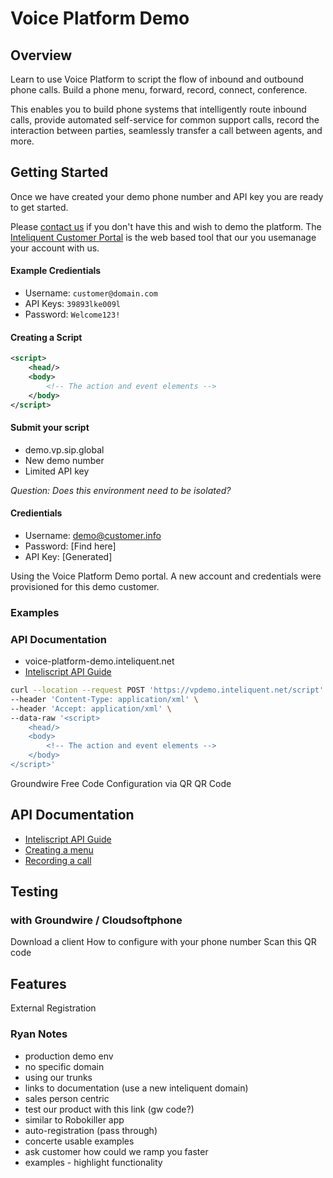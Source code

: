 # Voice Platform Demo

## Overview 

Learn to use Voice Platform to script the flow of inbound and outbound phone calls. Build a phone menu, forward, record, connect, conference.

This enables you to build phone systems that intelligently route inbound calls, provide automated self-service for common support calls, record the interaction between parties, seamlessly transfer a call between agents, and more. 

## Getting Started

Once we have created your demo phone number and API key you are ready to get started.

Please [contact us](mailto:sales@inteliquent.com) if you don't have this and wish to demo the platform. The [Inteliquent Customer Portal](https://portal.inteliquent.com) is the web based tool that our you usemanage your account with us. 

#### Example Credientials

- Username: `customer@domain.com` 
- API Keys: `39893lke009l`
- Password: `Welcome123!`

#### Creating a Script

```xml
<script>
    <head/>
    <body>
        <!-- The action and event elements -->
    </body>
</script>
```

#### Submit your script
- demo.vp.sip.global
- New demo number
- Limited API key

*Question: Does this environment need to be isolated?*

#### Credientials

- Username: demo@customer.info 
- Password: [Find here]
- API Key: [Generated]

Using the Voice Platform Demo portal. A new account and credentials were provisioned for this demo customer.

### Examples

### API Documentation

- voice-platform-demo.inteliquent.net
- [Inteliscript API Guide](https://inteliscript.docs.apiary.io/)

```bash
curl --location --request POST 'https://vpdemo.inteliquent.net/script' \
--header 'Content-Type: application/xml' \
--header 'Accept: application/xml' \
--data-raw '<script>
    <head/>
    <body>
        <!-- The action and event elements -->
    </body>
</script>'
```

Groundwire Free Code
Configuration via QR
QR Code

## API Documentation

- [Inteliscript API Guide](https://inteliscript.docs.apiary.io/)
- [Creating a menu](https://inteliscript.docs.apiary.io/)
- [Recording a call](https://inteliscript.docs.apiary.io/)

## Testing

### with Groundwire / Cloudsoftphone

Download a client
How to configure with your phone number
Scan this QR code

## Features

External Registration

### Ryan Notes
* production demo env
* no specific domain
* using our trunks
* links to documentation (use a new inteliquent domain)
* sales person centric
* test our product with this link (gw code?)
* similar to Robokiller app
* auto-registration (pass through)
* concerte usable examples
* ask customer how could we ramp you faster
* examples - highlight functionality
